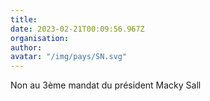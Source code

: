 ```yaml
---
title: 
date: 2023-02-21T00:09:56.967Z
organisation: 
author: 
avatar: "/img/pays/SN.svg"
---
```


Non au 3ème mandat du président Macky Sall 